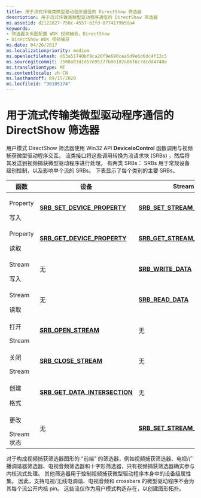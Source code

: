 ```yaml
---
title: 用于流式传输类微型驱动程序通信的 DirectShow 筛选器
description: 用于流式传输类微型驱动程序通信的 DirectShow 筛选器
ms.assetid: d2122827-758c-4557-b2fd-8774179b5da4
keywords:
- 筛选器关系图配置 WDK 视频捕获，DirectShow
- DirectShow WDK 视频捕获
ms.date: 04/20/2017
ms.localizationpriority: medium
ms.openlocfilehash: d63a51740bf9ca20f9e690cea5d9e6d6dc4f12c5
ms.sourcegitcommit: 7500a03d1d57e95377b0b182a06f6c7dcdd4748e
ms.translationtype: MT
ms.contentlocale: zh-CN
ms.lasthandoff: 09/15/2020
ms.locfileid: "90105174"
---
```

# <a name="directshow-filter-to-stream-class-minidriver-communication"></a>用于流式传输类微型驱动程序通信的 DirectShow 筛选器


用户模式 DirectShow 筛选器使用 Win32 API **DeviceIoControl** 函数调用与视频捕获微型驱动程序交互。 流类接口将这些调用转换为流请求块 (SRBs) ，然后将其发送到视频捕获微型驱动程序进行处理。 有两类 SRBs： SRBs 用于常规设备级别控制，以及影响单个流的 SRBs。 下表显示了每个类别的主要 SRBs。

<table>
<colgroup>
<col width="33%" />
<col width="33%" />
<col width="33%" />
</colgroup>
<thead>
<tr class="header">
<th>函数</th>
<th>设备</th>
<th>Stream</th>
</tr>
</thead>
<tbody>
<tr class="odd">
<td><p>Property</p>
<div>
 
</div>
写入</td>
<td><p><a href="/windows-hardware/drivers/stream/srb-set-device-property" data-raw-source="[&lt;strong&gt;SRB_SET_DEVICE_PROPERTY&lt;/strong&gt;](./srb-set-device-property.md)"><strong>SRB_SET_DEVICE_PROPERTY</strong></a></p></td>
<td><p><a href="/windows-hardware/drivers/stream/srb-set-stream-property" data-raw-source="[&lt;strong&gt;SRB_SET_STREAM_PROPERTY&lt;/strong&gt;](./srb-set-stream-property.md)"><strong>SRB_SET_STREAM_PROPERTY</strong></a></p></td>
</tr>
<tr class="even">
<td><p>Property</p>
<div>
 
</div>
读取</td>
<td><p><a href="/windows-hardware/drivers/stream/srb-get-device-property" data-raw-source="[&lt;strong&gt;SRB_GET_DEVICE_PROPERTY&lt;/strong&gt;](./srb-get-device-property.md)"><strong>SRB_GET_DEVICE_PROPERTY</strong></a></p></td>
<td><p><a href="/windows-hardware/drivers/stream/srb-get-stream-property" data-raw-source="[&lt;strong&gt;SRB_GET_STREAM_PROPERTY&lt;/strong&gt;](./srb-get-stream-property.md)"><strong>SRB_GET_STREAM_PROPERTY</strong></a></p></td>
</tr>
<tr class="odd">
<td><p>Stream</p>
<div>
 
</div>
写入</td>
<td><p>无</p></td>
<td><p><a href="/windows-hardware/drivers/stream/srb-write-data" data-raw-source="[&lt;strong&gt;SRB_WRITE_DATA&lt;/strong&gt;](./srb-write-data.md)"><strong>SRB_WRITE_DATA</strong></a></p></td>
</tr>
<tr class="even">
<td><p>Stream</p>
<div>
 
</div>
读取</td>
<td><p>无</p></td>
<td><p><a href="/windows-hardware/drivers/stream/srb-read-data" data-raw-source="[&lt;strong&gt;SRB_READ_DATA&lt;/strong&gt;](./srb-read-data.md)"><strong>SRB_READ_DATA</strong></a></p></td>
</tr>
<tr class="odd">
<td><p>打开</p>
<div>
 
</div>
Stream</td>
<td><p><a href="/windows-hardware/drivers/stream/srb-open-stream" data-raw-source="[&lt;strong&gt;SRB_OPEN_STREAM&lt;/strong&gt;](./srb-open-stream.md)"><strong>SRB_OPEN_STREAM</strong></a></p></td>
<td><p>无</p></td>
</tr>
<tr class="even">
<td><p>关闭</p>
<div>
 
</div>
Stream</td>
<td><p><a href="/windows-hardware/drivers/stream/srb-close-stream" data-raw-source="[&lt;strong&gt;SRB_CLOSE_STREAM&lt;/strong&gt;](./srb-close-stream.md)"><strong>SRB_CLOSE_STREAM</strong></a></p></td>
<td><p>无</p></td>
</tr>
<tr class="odd">
<td><p>创建</p>
<div>
 
</div>
格式</td>
<td><p><a href="/windows-hardware/drivers/stream/srb-get-data-intersection" data-raw-source="[&lt;strong&gt;SRB_GET_DATA_INTERSECTION&lt;/strong&gt;](./srb-get-data-intersection.md)"><strong>SRB_GET_DATA_INTERSECTION</strong></a></p></td>
<td><p>无</p></td>
</tr>
<tr class="even">
<td><p>更改</p>
<div>
 
</div>
Stream
<div>
 
</div>
状态</td>
<td><p>无</p></td>
<td><p><a href="/windows-hardware/drivers/stream/srb-set-stream-state" data-raw-source="[&lt;strong&gt;SRB_SET_STREAM_STATE&lt;/strong&gt;](./srb-set-stream-state.md)"><strong>SRB_SET_STREAM_STATE</strong></a></p></td>
</tr>
</tbody>
</table>

 

对于构成视频捕获筛选器图形的 "前端" 的筛选器，例如视频捕获筛选器、电视/广播调谐器筛选器、电视音频筛选器和十字形筛选器，只有视频捕获筛选器确实参与内核流式处理。 其他筛选器用于控制视频捕获微型驱动程序本身中的设备级属性集。 因此，支持电视/无线电调谐、电视音频和 crossbars 的微型驱动程序不会为其每个流公开内核 pin。 这些流仅作为用户模式构造存在，以创建图形拓扑。

